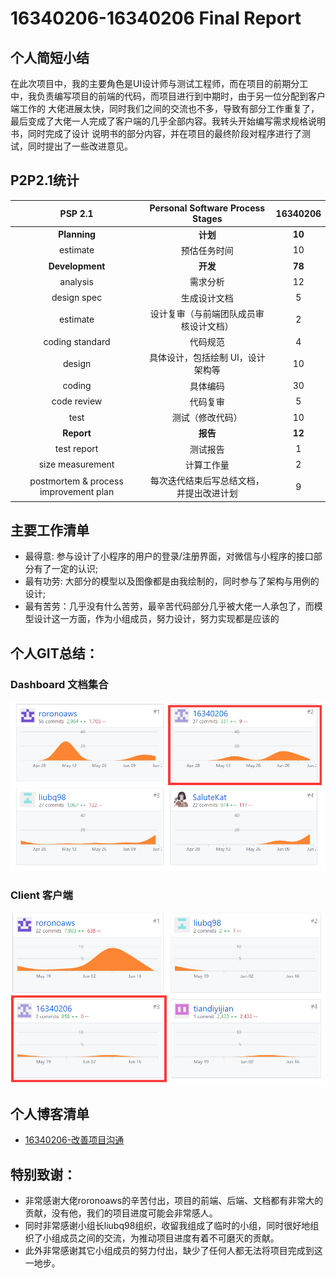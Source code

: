 # 16340206-16340206 Final Report

## 个人简短小结

  在此次项目中，我的主要角色是UI设计师与测试工程师，而在项目的前期分工中，我负责编写项目的前端的代码，而项目进行到中期时，由于另一位分配到客户端工作的
大佬进展太快，同时我们之间的交流也不多，导致有部分工作重复了，最后变成了大佬一人完成了客户端的几乎全部内容。我转头开始编写需求规格说明书，同时完成了设计
说明书的部分内容，并在项目的最终阶段对程序进行了测试，同时提出了一些改进意见。

## P2P2.1统计
| PSP 2.1 | Personal Software Process Stages	 | 16340206  |
| :---------------: | :---------------: |:------: | 
|  **Planning**   |     **计划**       | **10**  |  
|  estimate   |    预估任务时间        | 10 |   
|  **Development**   |      **开发**      | **78** |
|   analysis  |    需求分析        | 12 |
|  design spec   |     生成设计文档     | 5 | 
| estimate    |      设计复审（与前端团队成员审核设计文档）      | 2  |  
|  coding standard   |      代码规范      | 4 |
|   design  |     具体设计，包括绘制 UI，设计架构等       | 10 |   
|  coding   |    具体编码        | 30 |
|  code review   |     代码复审       | 5 |  
|  test   |     测试（修改代码）       | 10 |   
|  **Report**   |     **报告**       | **12** |   
|  test report   |     测试报告       | 1 |  
|  size measurement   |       计算工作量     | 2 |  
|   postmortem & process improvement plan  |    每次迭代结束后写总结文档，并提出改进计划  | 9 |   

## 主要工作清单

- 最得意: 参与设计了小程序的用户的登录/注册界面，对微信与小程序的接口部分有了一定的认识;
- 最有功劳: 大部分的模型以及图像都是由我绘制的，同时参与了架构与用例的设计;
- 最有苦劳：几乎没有什么苦劳，最辛苦代码部分几乎被大佬一人承包了，而模型设计这一方面，作为小组成员，努力设计，努力实现都是应该的

## 个人GIT总结：

### Dashboard 文档集合

![dashboard](temp/git1.png)

### Client 客户端

![client](temp/git2.png)

## 个人博客清单
- [16340206-改善项目沟通](https://16340206.github.io/%E6%94%B9%E5%96%84%E9%A1%B9%E7%9B%AE%E6%B2%9F%E9%80%9A)

## 特别致谢：

- 非常感谢大佬roronoaws的辛苦付出，项目的前端、后端、文档都有非常大的贡献，没有他，我们的项目进度可能会非常感人。
- 同时非常感谢小组长liubq98组织，收留我组成了临时的小组，同时很好地组织了小组成员之间的交流，为推动项目进度有着不可磨灭的贡献。
- 此外非常感谢其它小组成员的努力付出，缺少了任何人都无法将项目完成到这一地步。



